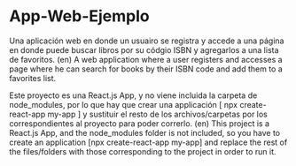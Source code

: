 # App-Web-Ejemplo
Una aplicación web en donde un usuairo se registra y accede a una página en donde puede buscar libros por su códgio ISBN y agregarlos a una lista de favoritos.
(en) A web application where a user registers and accesses a page where he can search for books by their ISBN code and add them to a favorites list.

Este proyecto es una React.js App, y no viene incluida la carpeta de node_modules, por lo que hay que crear una applicación \[ npx create-react-app my-app ] y sustituir el resto de los archivos/carpetas por los correspondientes al proyecto para poder correrlo.
(en) This project is a React.js App, and the node_modules folder is not included, so you have to create an application \[npx create-react-app my-app] and replace the rest of the files/folders with those corresponding to the project in order to run it.

